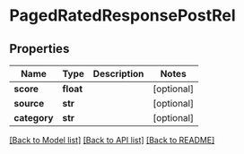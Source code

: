 # PagedRatedResponsePostRel

## Properties
Name | Type | Description | Notes
------------ | ------------- | ------------- | -------------
**score** | **float** |  | [optional] 
**source** | **str** |  | [optional] 
**category** | **str** |  | [optional] 

[[Back to Model list]](../README.md#documentation-for-models) [[Back to API list]](../README.md#documentation-for-api-endpoints) [[Back to README]](../README.md)



